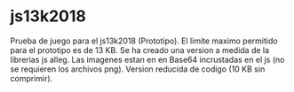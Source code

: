 # js13k2018
Prueba de juego para el js13k2018 (Prototipo).
El limite maximo permitido para el prototipo es de 13 KB.
Se ha creado una version a medida de la librerias js alleg.
Las imagenes estan en en Base64 incrustadas en el js (no se requieren los archivos png).
Version reducida de codigo (10 KB sin comprimir).
